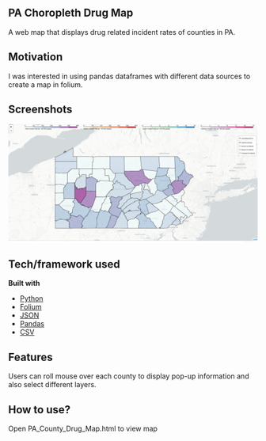 ## PA Choropleth Drug Map
A web map that displays drug related incident rates of counties in PA.  

## Motivation
I was interested in using pandas dataframes with different data sources to create a map in folium.

## Screenshots
![screenshot](https://github.com/jgrovedev/PA-Choropleth-Drug-Map/blob/master/Screenshot_drugmap.PNG)

## Tech/framework used
<b>Built with</b>
- [Python](https://www.python.org/) 
- [Folium](https://python-visualization.github.io/folium/)
- [JSON](https://docs.python.org/3/library/json.html)
- [Pandas](https://pandas.pydata.org/)
- [CSV](https://docs.python.org/3/library/csv.html)

## Features
Users can roll mouse over each county to display pop-up information and also select different layers.

## How to use?
Open PA_County_Drug_Map.html to view map
